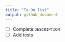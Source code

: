 ```yaml
---
title: "To-Do list"
output: github_document
---
```


- [ ] Complete `DESCRIPTION`  
- [ ] Add tests
